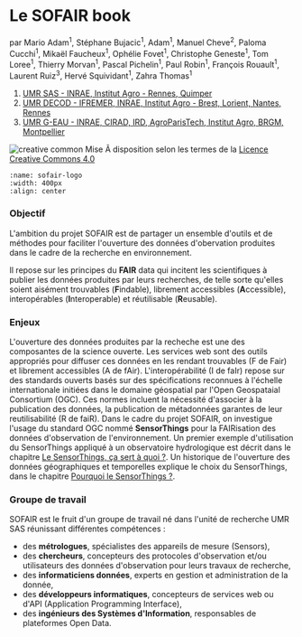 Le SOFAIR book
==============

par Mario Adam<sup>1</sup>, Stéphane Bujacic<sup>1</sup>, Adam<sup>1</sup>, Manuel Cheve<sup>2</sup>, Paloma Cucchi<sup>1</sup>, Mikaël Faucheux<sup>1</sup>, Ophélie Fovet<sup>1</sup>, Christophe Geneste<sup>1</sup>, Tom Loree<sup>1</sup>, Thierry Morvan<sup>1</sup>, Pascal Pichelin<sup>1</sup>, Paul Robin<sup>1</sup>, François Rouault<sup>1</sup>, Laurent Ruiz<sup>3</sup>, Hervé Squividant<sup>1</sup>, Zahra Thomas<sup>1</sup>
1. [UMR SAS - INRAE, Institut Agro - Rennes, Quimper](https://umrsas.rennes.hub.inrae.fr/)
2. [UMR DECOD - IFREMER, INRAE, Institut Agro - Brest, Lorient, Nantes, Rennes](https://www.umr-decod.fr/)
3. [UMR G-EAU - INRAE, CIRAD, IRD, AgroParisTech, Institut Agro, BRGM, Montpellier](https://www.g-eau.fr/)

![creative common](img/cc-by-sa.png) Mise Ã  disposition selon les termes de la [Licence Creative Commons 4.0](https://creativecommons.org/licenses/by-sa/4.0/deed.frr)

```{figure} img/sofair-logo.png
:name: sofair-logo
:width: 400px
:align: center
```
### Objectif
L'ambition du projet SOFAIR est de partager un ensemble d'outils et de méthodes pour faciliter l'ouverture des données d'obervation produites dans le cadre de la recherche en environnement.

Il repose sur les principes du **FAIR** data qui incitent les scientifiques à publier les données produites par leurs recherches, de telle sorte qu'elles soient aisément trouvables (**F**indable), librement accessibles (**A**ccessible), interopérables (**I**nteroperable) et réutilisable (**R**eusable). 

### Enjeux
L'ouverture des données produites par la recheche est une des composantes de la science ouverte. Les services web sont des outils appropriés pour diffuser ces données en les rendant trouvables (F de Fair) et librement accessibles (A de fAir). 
L'interopérabilité (I de faIr) repose sur des standards ouverts basés sur des spécifications reconnues à l'échelle internationale initiées dans le domaine géospatial par l'Open Geospataial Consortium (OGC). Ces normes incluent la nécessité d'associer à la publication des données, la publication de métadonnées garantes de leur reutilisabilité (R de faiR).
Dans le cadre du projet SOFAIR, on investigue l'usage du standard OGC nommé **SensorThings** pour la FAIRisation des données d'observation de l'environnement. Un premier exemple d'utilisation du SensorThings appliqué à un observatoire hydrologique est décrit dans le chapitre [Le SensorThings, ça sert à quoi ?](https://geosas.fr/sofair-book/page/chap-sensorthings/whatsthat.html). Un historique de l'ouverture des données géographiques et temporelles explique le choix du SensorThings, dans le chapitre [Pourquoi le SensorThings ?](https://geosas.fr/sofair-book/page/chap-sensorthings/why.html).
 

### Groupe de travail
SOFAIR est le fruit d'un groupe de travail né dans l'unité de recherche UMR SAS réunissant différentes compétences :
- des **métrologues**, spécialistes des appareils de mesure (Sensors),
- des **chercheurs**, concepteurs des protocoles d'observation et/ou utilisateurs des données d'observation pour leurs travaux de recherche,
- des **informaticiens données**, experts en gestion et administration de la donnée,
- des **développeurs informatiques**, concepteurs de services web ou d'API (Application Programming Interface),
- des **ingénieurs des Systèmes d'Information**, responsables de plateformes Open Data.


